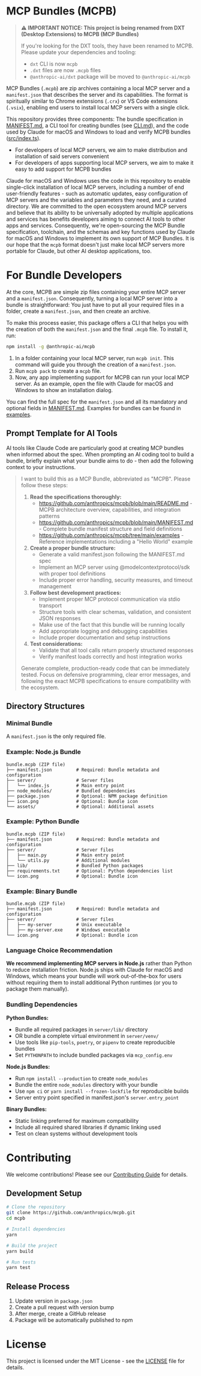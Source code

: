 # MCP Bundles (MCPB)

> **⚠️ IMPORTANT NOTICE: This project is being renamed from DXT (Desktop Extensions) to MCPB (MCP Bundles)**
>
> If you're looking for the DXT tools, they have been renamed to MCPB. Please update your dependencies and tooling:
>
> - `dxt` CLI is now `mcpb`
> - `.dxt` files are now `.mcpb` files
> - `@anthropic-ai/dxt` package will be moved to `@anthropic-ai/mcpb`

MCP Bundles (`.mcpb`) are zip archives containing a local MCP server and a `manifest.json` that describes the server and its capabilities. The format is spiritually similar to Chrome extensions (`.crx`) or VS Code extensions (`.vsix`), enabling end users to install local MCP servers with a single click.

This repository provides three components: The bundle specification in [MANIFEST.md](MANIFEST.md), a CLI tool for creating bundles (see [CLI.md](CLI.md)), and the code used by Claude for macOS and Windows to load and verify MCPB bundles ([src/index.ts](src/index.ts)).

- For developers of local MCP servers, we aim to make distribution and installation of said servers convenient
- For developers of apps supporting local MCP servers, we aim to make it easy to add support for MCPB bundles

Claude for macOS and Windows uses the code in this repository to enable single-click installation of local MCP servers, including a number of end user-friendly features - such as automatic updates, easy configuration of MCP servers and the variables and parameters they need, and a curated directory. We are committed to the open ecosystem around MCP servers and believe that its ability to be universally adopted by multiple applications and services has benefits developers aiming to connect AI tools to other apps and services. Consequently, we're open-sourcing the MCP Bundle specification, toolchain, and the schemas and key functions used by Claude for macOS and Windows to implement its own support of MCP Bundles. It is our hope that the `mcpb` format doesn't just make local MCP servers more portable for Claude, but other AI desktop applications, too.

# For Bundle Developers

At the core, MCPB are simple zip files containing your entire MCP server and a `manifest.json`. Consequently, turning a local MCP server into a bundle is straightforward: You just have to put all your required files in a folder, create a `manifest.json`, and then create an archive.

To make this process easier, this package offers a CLI that helps you with the creation of both the `manifest.json` and the final `.mcpb` file. To install it, run:

```sh
npm install -g @anthropic-ai/mcpb
```

1. In a folder containing your local MCP server, run `mcpb init`. This command will guide you through the creation of a `manifest.json`.
2. Run `mcpb pack` to create a `mcpb` file.
3. Now, any app implementing support for MCPB can run your local MCP server. As an example, open the file with Claude for macOS and Windows to show an installation dialog.

You can find the full spec for the `manifest.json` and all its mandatory and optional fields in [MANIFEST.md](MANIFEST.md). Examples for bundles can be found in [examples](./examples/).

## Prompt Template for AI Tools

AI tools like Claude Code are particularly good at creating MCP bundles when informed about the spec. When prompting an AI coding tool to build a bundle, briefly explain what your bundle aims to do - then add the following context to your instructions.

> I want to build this as a MCP Bundle, abbreviated as "MCPB". Please follow these steps:
>
> 1. **Read the specifications thoroughly:**
>    - https://github.com/anthropics/mcpb/blob/main/README.md - MCPB architecture overview, capabilities, and integration
>      patterns
>    - https://github.com/anthropics/mcpb/blob/main/MANIFEST.md - Complete bundle manifest structure and field definitions
>    - https://github.com/anthropics/mcpb/tree/main/examples - Reference implementations including a "Hello World" example
> 2. **Create a proper bundle structure:**
>    - Generate a valid manifest.json following the MANIFEST.md spec
>    - Implement an MCP server using @modelcontextprotocol/sdk with proper tool definitions
>    - Include proper error handling, security measures, and timeout management
> 3. **Follow best development practices:**
>    - Implement proper MCP protocol communication via stdio transport
>    - Structure tools with clear schemas, validation, and consistent JSON responses
>    - Make use of the fact that this bundle will be running locally
>    - Add appropriate logging and debugging capabilities
>    - Include proper documentation and setup instructions
> 4. **Test considerations:**
>    - Validate that all tool calls return properly structured responses
>    - Verify manifest loads correctly and host integration works
>
> Generate complete, production-ready code that can be immediately tested. Focus on defensive programming, clear error messages, and following the exact MCPB specifications to ensure compatibility with the ecosystem.

## Directory Structures

### Minimal Bundle

A `manifest.json` is the only required file.

### Example: Node.js Bundle

```
bundle.mcpb (ZIP file)
├── manifest.json         # Required: Bundle metadata and configuration
├── server/               # Server files
│   └── index.js          # Main entry point
├── node_modules/         # Bundled dependencies
├── package.json          # Optional: NPM package definition
├── icon.png              # Optional: Bundle icon
└── assets/               # Optional: Additional assets
```

### Example: Python Bundle

```
bundle.mcpb (ZIP file)
├── manifest.json         # Required: Bundle metadata and configuration
├── server/               # Server files
│   ├── main.py           # Main entry point
│   └── utils.py          # Additional modules
├── lib/                  # Bundled Python packages
├── requirements.txt      # Optional: Python dependencies list
└── icon.png              # Optional: Bundle icon
```

### Example: Binary Bundle

```
bundle.mcpb (ZIP file)
├── manifest.json         # Required: Bundle metadata and configuration
├── server/               # Server files
│   ├── my-server         # Unix executable
│   ├── my-server.exe     # Windows executable
└── icon.png              # Optional: Bundle icon
```

### Language Choice Recommendation

**We recommend implementing MCP servers in Node.js** rather than Python to reduce installation friction. Node.js ships with Claude for macOS and Windows, which means your bundle will work out-of-the-box for users without requiring them to install additional Python runtimes (or you to package them manually).

### Bundling Dependencies

**Python Bundles:**

- Bundle all required packages in `server/lib/` directory
- OR bundle a complete virtual environment in `server/venv/`
- Use tools like `pip-tools`, `poetry`, or `pipenv` to create reproducible bundles
- Set `PYTHONPATH` to include bundled packages via `mcp_config.env`

**Node.js Bundles:**

- Run `npm install --production` to create `node_modules`
- Bundle the entire `node_modules` directory with your bundle
- Use `npm ci` or `yarn install --frozen-lockfile` for reproducible builds
- Server entry point specified in manifest.json's `server.entry_point`

**Binary Bundles:**

- Static linking preferred for maximum compatibility
- Include all required shared libraries if dynamic linking used
- Test on clean systems without development tools

# Contributing

We welcome contributions! Please see our [Contributing Guide](CONTRIBUTING.md) for details.

## Development Setup

```sh
# Clone the repository
git clone https://github.com/anthropics/mcpb.git
cd mcpb

# Install dependencies
yarn

# Build the project
yarn build

# Run tests
yarn test
```

## Release Process

1. Update version in `package.json`
2. Create a pull request with version bump
3. After merge, create a GitHub release
4. Package will be automatically published to npm

# License

This project is licensed under the MIT License - see the [LICENSE](LICENSE) file for details.
